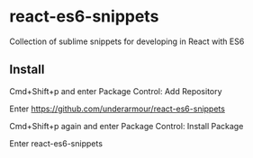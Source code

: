 # react-es6-snippets
Collection of sublime snippets for developing in React with ES6

## Install
Cmd+Shift+p and enter Package Control: Add Repository

Enter https://github.com/underarmour/react-es6-snippets

Cmd+Shift+p again and enter Package Control: Install Package

Enter react-es6-snippets
